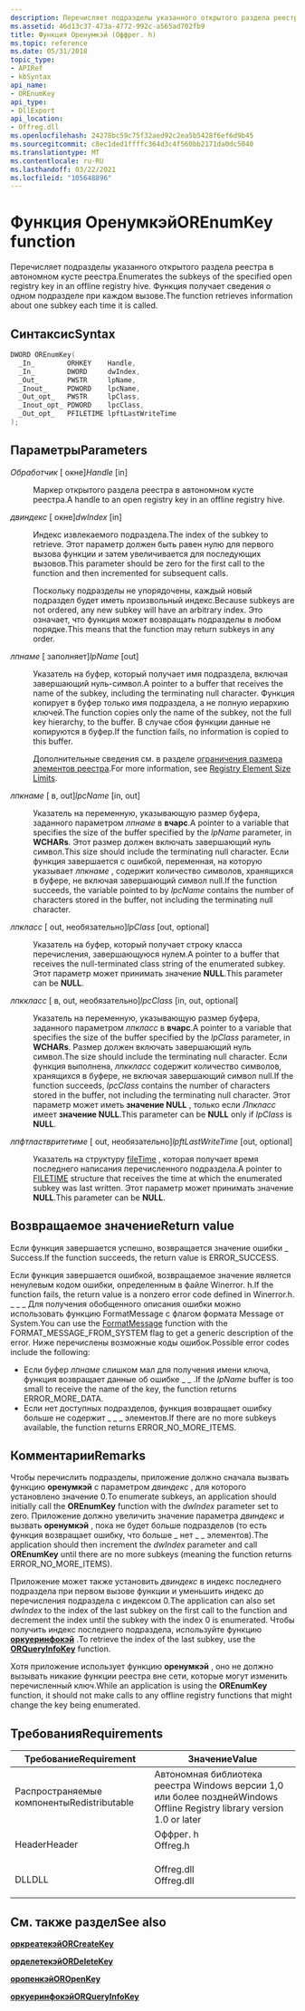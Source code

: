 ```yaml
---
description: Перечисляет подразделы указанного открытого раздела реестра в автономном кусте реестра. Функция получает сведения о одном подразделе при каждом вызове.
ms.assetid: 46d13c37-473a-4772-992c-a565ad702fb9
title: Функция Оренумкэй (Оффрег. h)
ms.topic: reference
ms.date: 05/31/2018
topic_type:
- APIRef
- kbSyntax
api_name:
- OREnumKey
api_type:
- DllExport
api_location:
- Offreg.dll
ms.openlocfilehash: 24278bc59c75f32aed92c2ea5b5428f6ef6d9b45
ms.sourcegitcommit: c8ec1ded1ffffc364d3c4f560bb2171da0dc5040
ms.translationtype: MT
ms.contentlocale: ru-RU
ms.lasthandoff: 03/22/2021
ms.locfileid: "105648896"
---
```

# <a name="orenumkey-function"></a><span data-ttu-id="e2e8a-104">Функция Оренумкэй</span><span class="sxs-lookup"><span data-stu-id="e2e8a-104">OREnumKey function</span></span>

<span data-ttu-id="e2e8a-105">Перечисляет подразделы указанного открытого раздела реестра в автономном кусте реестра.</span><span class="sxs-lookup"><span data-stu-id="e2e8a-105">Enumerates the subkeys of the specified open registry key in an offline registry hive.</span></span> <span data-ttu-id="e2e8a-106">Функция получает сведения о одном подразделе при каждом вызове.</span><span class="sxs-lookup"><span data-stu-id="e2e8a-106">The function retrieves information about one subkey each time it is called.</span></span>

## <a name="syntax"></a><span data-ttu-id="e2e8a-107">Синтаксис</span><span class="sxs-lookup"><span data-stu-id="e2e8a-107">Syntax</span></span>


```C++
DWORD OREnumKey(
  _In_        ORHKEY    Handle,
  _In_        DWORD     dwIndex,
  _Out_       PWSTR     lpName,
  _Inout_     PDWORD    lpcName,
  _Out_opt_   PWSTR     lpClass,
  _Inout_opt_ PDWORD    lpcClass,
  _Out_opt_   PFILETIME lpftLastWriteTime
);
```



## <a name="parameters"></a><span data-ttu-id="e2e8a-108">Параметры</span><span class="sxs-lookup"><span data-stu-id="e2e8a-108">Parameters</span></span>

<dl> <dt>

<span data-ttu-id="e2e8a-109">*Обработчик* \[ окне\]</span><span class="sxs-lookup"><span data-stu-id="e2e8a-109">*Handle* \[in\]</span></span>
</dt> <dd>

<span data-ttu-id="e2e8a-110">Маркер открытого раздела реестра в автономном кусте реестра.</span><span class="sxs-lookup"><span data-stu-id="e2e8a-110">A handle to an open registry key in an offline registry hive.</span></span>

</dd> <dt>

<span data-ttu-id="e2e8a-111">*двиндекс* \[ окне\]</span><span class="sxs-lookup"><span data-stu-id="e2e8a-111">*dwIndex* \[in\]</span></span>
</dt> <dd>

<span data-ttu-id="e2e8a-112">Индекс извлекаемого подраздела.</span><span class="sxs-lookup"><span data-stu-id="e2e8a-112">The index of the subkey to retrieve.</span></span> <span data-ttu-id="e2e8a-113">Этот параметр должен быть равен нулю для первого вызова функции и затем увеличивается для последующих вызовов.</span><span class="sxs-lookup"><span data-stu-id="e2e8a-113">This parameter should be zero for the first call to the function and then incremented for subsequent calls.</span></span>

<span data-ttu-id="e2e8a-114">Поскольку подразделы не упорядочены, каждый новый подраздел будет иметь произвольный индекс.</span><span class="sxs-lookup"><span data-stu-id="e2e8a-114">Because subkeys are not ordered, any new subkey will have an arbitrary index.</span></span> <span data-ttu-id="e2e8a-115">Это означает, что функция может возвращать подразделы в любом порядке.</span><span class="sxs-lookup"><span data-stu-id="e2e8a-115">This means that the function may return subkeys in any order.</span></span>

</dd> <dt>

<span data-ttu-id="e2e8a-116">*лпнаме* \[ заполняет\]</span><span class="sxs-lookup"><span data-stu-id="e2e8a-116">*lpName* \[out\]</span></span>
</dt> <dd>

<span data-ttu-id="e2e8a-117">Указатель на буфер, который получает имя подраздела, включая завершающий нуль-символ.</span><span class="sxs-lookup"><span data-stu-id="e2e8a-117">A pointer to a buffer that receives the name of the subkey, including the terminating null character.</span></span> <span data-ttu-id="e2e8a-118">Функция копирует в буфер только имя подраздела, а не полную иерархию ключей.</span><span class="sxs-lookup"><span data-stu-id="e2e8a-118">The function copies only the name of the subkey, not the full key hierarchy, to the buffer.</span></span> <span data-ttu-id="e2e8a-119">В случае сбоя функции данные не копируются в буфер.</span><span class="sxs-lookup"><span data-stu-id="e2e8a-119">If the function fails, no information is copied to this buffer.</span></span>

<span data-ttu-id="e2e8a-120">Дополнительные сведения см. в разделе [ограничения размера элементов реестра](../sysinfo/registry-element-size-limits.md).</span><span class="sxs-lookup"><span data-stu-id="e2e8a-120">For more information, see [Registry Element Size Limits](../sysinfo/registry-element-size-limits.md).</span></span>

</dd> <dt>

<span data-ttu-id="e2e8a-121">*лпкнаме* \[ в, out\]</span><span class="sxs-lookup"><span data-stu-id="e2e8a-121">*lpcName* \[in, out\]</span></span>
</dt> <dd>

<span data-ttu-id="e2e8a-122">Указатель на переменную, указывающую размер буфера, заданного параметром *лпнаме* в **вчарс**.</span><span class="sxs-lookup"><span data-stu-id="e2e8a-122">A pointer to a variable that specifies the size of the buffer specified by the *lpName* parameter, in **WCHARs**.</span></span> <span data-ttu-id="e2e8a-123">Этот размер должен включать завершающий нуль символ.</span><span class="sxs-lookup"><span data-stu-id="e2e8a-123">This size should include the terminating null character.</span></span> <span data-ttu-id="e2e8a-124">Если функция завершается с ошибкой, переменная, на которую указывает *лпкнаме* , содержит количество символов, хранящихся в буфере, не включая завершающий символ null.</span><span class="sxs-lookup"><span data-stu-id="e2e8a-124">If the function succeeds, the variable pointed to by *lpcName* contains the number of characters stored in the buffer, not including the terminating null character.</span></span>

</dd> <dt>

<span data-ttu-id="e2e8a-125">*лпкласс* \[ out, необязательно\]</span><span class="sxs-lookup"><span data-stu-id="e2e8a-125">*lpClass* \[out, optional\]</span></span>
</dt> <dd>

<span data-ttu-id="e2e8a-126">Указатель на буфер, который получает строку класса перечисления, завершающуюся нулем.</span><span class="sxs-lookup"><span data-stu-id="e2e8a-126">A pointer to a buffer that receives the null-terminated class string of the enumerated subkey.</span></span> <span data-ttu-id="e2e8a-127">Этот параметр может принимать значение **NULL**.</span><span class="sxs-lookup"><span data-stu-id="e2e8a-127">This parameter can be **NULL**.</span></span>

</dd> <dt>

<span data-ttu-id="e2e8a-128">*лпккласс* \[ в, out, необязательно\]</span><span class="sxs-lookup"><span data-stu-id="e2e8a-128">*lpcClass* \[in, out, optional\]</span></span>
</dt> <dd>

<span data-ttu-id="e2e8a-129">Указатель на переменную, указывающую размер буфера, заданного параметром *лпкласс* в **вчарс**.</span><span class="sxs-lookup"><span data-stu-id="e2e8a-129">A pointer to a variable that specifies the size of the buffer specified by the *lpClass* parameter, in **WCHARs**.</span></span> <span data-ttu-id="e2e8a-130">Размер должен включать завершающий нуль символ.</span><span class="sxs-lookup"><span data-stu-id="e2e8a-130">The size should include the terminating null character.</span></span> <span data-ttu-id="e2e8a-131">Если функция выполнена, *лпккласс* содержит количество символов, хранящихся в буфере, не включая завершающий символ null.</span><span class="sxs-lookup"><span data-stu-id="e2e8a-131">If the function succeeds, *lpcClass* contains the number of characters stored in the buffer, not including the terminating null character.</span></span> <span data-ttu-id="e2e8a-132">Этот параметр может иметь **значение NULL** , только если *Лпкласс* имеет **значение NULL**.</span><span class="sxs-lookup"><span data-stu-id="e2e8a-132">This parameter can be **NULL** only if *lpClass* is **NULL**.</span></span>

</dd> <dt>

<span data-ttu-id="e2e8a-133">*лпфтластвритетиме* \[ out, необязательно\]</span><span class="sxs-lookup"><span data-stu-id="e2e8a-133">*lpftLastWriteTime* \[out, optional\]</span></span>
</dt> <dd>

<span data-ttu-id="e2e8a-134">Указатель на структуру [fileTime](/windows/win32/api/minwinbase/ns-minwinbase-filetime) , которая получает время последнего написания перечисленного подраздела.</span><span class="sxs-lookup"><span data-stu-id="e2e8a-134">A pointer to [FILETIME](/windows/win32/api/minwinbase/ns-minwinbase-filetime) structure that receives the time at which the enumerated subkey was last written.</span></span> <span data-ttu-id="e2e8a-135">Этот параметр может принимать значение **NULL**.</span><span class="sxs-lookup"><span data-stu-id="e2e8a-135">This parameter can be **NULL**.</span></span>

</dd> </dl>

## <a name="return-value"></a><span data-ttu-id="e2e8a-136">Возвращаемое значение</span><span class="sxs-lookup"><span data-stu-id="e2e8a-136">Return value</span></span>

<span data-ttu-id="e2e8a-137">Если функция завершается успешно, возвращается значение ошибки \_ Success.</span><span class="sxs-lookup"><span data-stu-id="e2e8a-137">If the function succeeds, the return value is ERROR\_SUCCESS.</span></span>

<span data-ttu-id="e2e8a-138">Если функция завершается ошибкой, возвращаемое значение является ненулевым кодом ошибки, определенным в файле Winerror. h.</span><span class="sxs-lookup"><span data-stu-id="e2e8a-138">If the function fails, the return value is a nonzero error code defined in Winerror.h.</span></span> <span data-ttu-id="e2e8a-139">[](/windows/win32/api/winbase/nf-winbase-formatmessage) \_ \_ \_ Для получения обобщенного описания ошибки можно использовать функцию FormatMessage с флагом формата Message от System.</span><span class="sxs-lookup"><span data-stu-id="e2e8a-139">You can use the [FormatMessage](/windows/win32/api/winbase/nf-winbase-formatmessage) function with the FORMAT\_MESSAGE\_FROM\_SYSTEM flag to get a generic description of the error.</span></span> <span data-ttu-id="e2e8a-140">Ниже перечислены возможные коды ошибок.</span><span class="sxs-lookup"><span data-stu-id="e2e8a-140">Possible error codes include the following:</span></span>

-   <span data-ttu-id="e2e8a-141">Если буфер *лпнаме* слишком мал для получения имени ключа, функция возвращает данные об ошибке \_ \_ .</span><span class="sxs-lookup"><span data-stu-id="e2e8a-141">If the *lpName* buffer is too small to receive the name of the key, the function returns ERROR\_MORE\_DATA.</span></span>
-   <span data-ttu-id="e2e8a-142">Если нет доступных подразделов, функция возвращает ошибку больше не содержит \_ \_ \_ элементов.</span><span class="sxs-lookup"><span data-stu-id="e2e8a-142">If there are no more subkeys available, the function returns ERROR\_NO\_MORE\_ITEMS.</span></span>

## <a name="remarks"></a><span data-ttu-id="e2e8a-143">Комментарии</span><span class="sxs-lookup"><span data-stu-id="e2e8a-143">Remarks</span></span>

<span data-ttu-id="e2e8a-144">Чтобы перечислить подразделы, приложение должно сначала вызвать функцию **оренумкэй** с параметром *двиндекс* , для которого установлено значение 0.</span><span class="sxs-lookup"><span data-stu-id="e2e8a-144">To enumerate subkeys, an application should initially call the **OREnumKey** function with the *dwIndex* parameter set to zero.</span></span> <span data-ttu-id="e2e8a-145">Приложение должно увеличить значение параметра *двиндекс* и вызвать **оренумкэй** , пока не будет больше подразделов (то есть функция возвращает ошибку, что больше \_ нет \_ \_ элементов).</span><span class="sxs-lookup"><span data-stu-id="e2e8a-145">The application should then increment the *dwIndex* parameter and call **OREnumKey** until there are no more subkeys (meaning the function returns ERROR\_NO\_MORE\_ITEMS).</span></span>

<span data-ttu-id="e2e8a-146">Приложение может также установить *двиндекс* в индекс последнего подраздела при первом вызове функции и уменьшить индекс до перечисления подраздела с индексом 0.</span><span class="sxs-lookup"><span data-stu-id="e2e8a-146">The application can also set *dwIndex* to the index of the last subkey on the first call to the function and decrement the index until the subkey with the index 0 is enumerated.</span></span> <span data-ttu-id="e2e8a-147">Чтобы получить индекс последнего подраздела, используйте функцию [**оркуеринфокэй**](/windows/win32/api/winreg/nf-winreg-regqueryinfokeya) .</span><span class="sxs-lookup"><span data-stu-id="e2e8a-147">To retrieve the index of the last subkey, use the [**ORQueryInfoKey**](/windows/win32/api/winreg/nf-winreg-regqueryinfokeya) function.</span></span>

<span data-ttu-id="e2e8a-148">Хотя приложение использует функцию **оренумкэй** , оно не должно вызывать никакие функции реестра вне сети, которые могут изменить перечисленный ключ.</span><span class="sxs-lookup"><span data-stu-id="e2e8a-148">While an application is using the **OREnumKey** function, it should not make calls to any offline registry functions that might change the key being enumerated.</span></span>

## <a name="requirements"></a><span data-ttu-id="e2e8a-149">Требования</span><span class="sxs-lookup"><span data-stu-id="e2e8a-149">Requirements</span></span>



| <span data-ttu-id="e2e8a-150">Требование</span><span class="sxs-lookup"><span data-stu-id="e2e8a-150">Requirement</span></span> | <span data-ttu-id="e2e8a-151">Значение</span><span class="sxs-lookup"><span data-stu-id="e2e8a-151">Value</span></span> |
|----------------------------|---------------------------------------------------------------------------------------|
| <span data-ttu-id="e2e8a-152">Распространяемые компоненты</span><span class="sxs-lookup"><span data-stu-id="e2e8a-152">Redistributable</span></span><br/> | <span data-ttu-id="e2e8a-153">Автономная библиотека реестра Windows версии 1,0 или более поздней</span><span class="sxs-lookup"><span data-stu-id="e2e8a-153">Windows Offline Registry library version 1.0 or later</span></span><br/>                      |
| <span data-ttu-id="e2e8a-154">Header</span><span class="sxs-lookup"><span data-stu-id="e2e8a-154">Header</span></span><br/>          | <dl> <span data-ttu-id="e2e8a-155"><dt>Оффрег. h</dt></span><span class="sxs-lookup"><span data-stu-id="e2e8a-155"><dt>Offreg.h</dt></span></span> </dl>   |
| <span data-ttu-id="e2e8a-156">DLL</span><span class="sxs-lookup"><span data-stu-id="e2e8a-156">DLL</span></span><br/>             | <dl> <span data-ttu-id="e2e8a-157"><dt>Offreg.dll</dt></span><span class="sxs-lookup"><span data-stu-id="e2e8a-157"><dt>Offreg.dll</dt></span></span> </dl> |



## <a name="see-also"></a><span data-ttu-id="e2e8a-158">См. также раздел</span><span class="sxs-lookup"><span data-stu-id="e2e8a-158">See also</span></span>

<dl> <dt>

[<span data-ttu-id="e2e8a-159">**оркреатекэй**</span><span class="sxs-lookup"><span data-stu-id="e2e8a-159">**ORCreateKey**</span></span>](orcreatekey.md)
</dt> <dt>

[<span data-ttu-id="e2e8a-160">**орделетекэй**</span><span class="sxs-lookup"><span data-stu-id="e2e8a-160">**ORDeleteKey**</span></span>](ordeletekey.md)
</dt> <dt>

[<span data-ttu-id="e2e8a-161">**оропенкэй**</span><span class="sxs-lookup"><span data-stu-id="e2e8a-161">**OROpenKey**</span></span>](oropenkey.md)
</dt> <dt>

[<span data-ttu-id="e2e8a-162">**оркуеринфокэй**</span><span class="sxs-lookup"><span data-stu-id="e2e8a-162">**ORQueryInfoKey**</span></span>](orqueryinfokey.md)
</dt> </dl>

 

 
